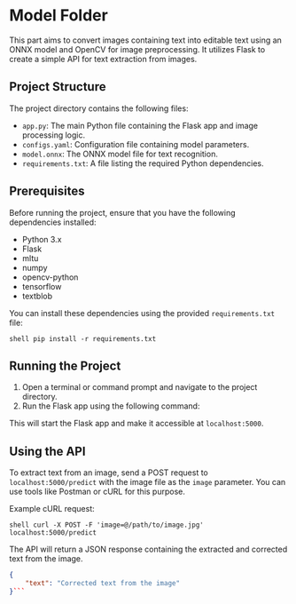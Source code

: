 # Model Folder

This part aims to convert images containing text into editable text using an ONNX model and OpenCV for image preprocessing. It utilizes Flask to create a simple API for text extraction from images.

## Project Structure

The project directory contains the following files:

- `app.py`: The main Python file containing the Flask app and image processing logic.
- `configs.yaml`: Configuration file containing model parameters.
- `model.onnx`: The ONNX model file for text recognition.
- `requirements.txt`: A file listing the required Python dependencies.

## Prerequisites

Before running the project, ensure that you have the following dependencies installed:

- Python 3.x
- Flask
- mltu
- numpy
- opencv-python
- tensorflow
- textblob

You can install these dependencies using the provided `requirements.txt` file:

`shell pip install -r requirements.txt `

## Running the Project

1. Open a terminal or command prompt and navigate to the project directory.
2. Run the Flask app using the following command:

This will start the Flask app and make it accessible at `localhost:5000`.

## Using the API

To extract text from an image, send a POST request to `localhost:5000/predict` with the image file as the `image` parameter. You can use tools like Postman or cURL for this purpose.

Example cURL request:

`shell curl -X POST -F 'image=@/path/to/image.jpg' localhost:5000/predict `

The API will return a JSON response containing the extracted and corrected text from the image.

````json
{
    "text": "Corrected text from the image"
}```
````
